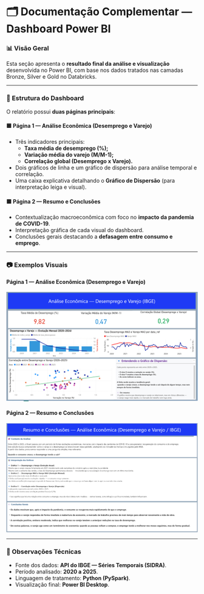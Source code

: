 # 🗂️ Documentação Complementar — Dashboard Power BI

### 📊 Visão Geral
Esta seção apresenta o **resultado final da análise e visualização** desenvolvida no Power BI, com base nos dados tratados nas camadas Bronze, Silver e Gold no Databricks.

---

### 🧭 Estrutura do Dashboard

O relatório possui **duas páginas principais**:

#### 🟦 Página 1 — Análise Econômica (Desemprego e Varejo)
- Três indicadores principais:  
  - **Taxa média de desemprego (%);**  
  - **Variação média do varejo (M/M-1);**  
  - **Correlação global (Desemprego x Varejo).**  
- Dois gráficos de linha e um gráfico de dispersão para análise temporal e correlação.  
- Uma caixa explicativa detalhando o **Gráfico de Dispersão** (para interpretação leiga e visual).  

#### 🟩 Página 2 — Resumo e Conclusões
- Contextualização macroeconômica com foco no **impacto da pandemia de COVID-19**.  
- Interpretação gráfica de cada visual do dashboard.  
- Conclusões gerais destacando a **defasagem entre consumo e emprego**.  

---

### 📷 Exemplos Visuais

#### Página 1 — Análise Econômica (Desemprego e Varejo)
![Dashboard Página 1](./dashboard_pagina1.png)

#### Página 2 — Resumo e Conclusões
![Dashboard Página 2](./dashboard_pagina2.png)

---

### 🧩 Observações Técnicas
- Fonte dos dados: **API do IBGE — Séries Temporais (SIDRA)**.  
- Período analisado: **2020 a 2025**.  
- Linguagem de tratamento: **Python (PySpark)**.  
- Visualização final: **Power BI Desktop**.
